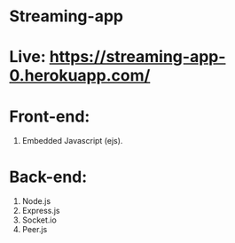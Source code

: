 # Streaming-app
# Live: https://streaming-app-0.herokuapp.com/

# Front-end:
1. Embedded Javascript (ejs).

# Back-end:
1. Node.js
2. Express.js
3. Socket.io
4. Peer.js
